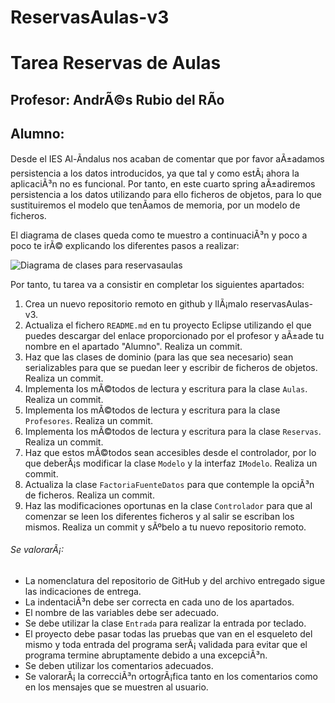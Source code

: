 # ReservasAulas-v3
# Tarea Reservas de Aulas
## Profesor: AndrÃ©s Rubio del RÃ­o
## Alumno:

Desde el IES Al-Ãndalus nos acaban de comentar que por favor aÃ±adamos persistencia a los datos introducidos, ya que tal y como estÃ¡ ahora la aplicaciÃ³n no es funcional. Por tanto, en este cuarto spring aÃ±adiremos persistencia a los datos utilizando para ello ficheros de objetos, para lo que sustituiremos el modelo que tenÃ­amos de memoria, por un modelo de ficheros.

El diagrama de clases queda como te muestro a continuaciÃ³n y poco a poco te irÃ© explicando los diferentes pasos a realizar:

![Diagrama de clases para reservasaulas](src/main/resources/reservasAulas.png)

Por tanto, tu tarea va a consistir en completar los siguientes apartados:

1. Crea un nuevo repositorio remoto en github y llÃ¡malo reservasAulas-v3.
2. Actualiza el fichero `README.md` en tu proyecto Eclipse utilizando el que puedes descargar del enlace proporcionado por el profesor y aÃ±ade tu nombre en el apartado "Alumno". Realiza un commit.
3. Haz que las clases de dominio (para las que sea necesario) sean serializables para que se puedan leer y escribir de ficheros de objetos. Realiza un commit.
4. Implementa los mÃ©todos de lectura y escritura para la clase `Aulas`. Realiza un commit.
5. Implementa los mÃ©todos de lectura y escritura para la clase `Profesores`. Realiza un commit.
5. Implementa los mÃ©todos de lectura y escritura para la clase `Reservas`. Realiza un commit.
6. Haz que estos mÃ©todos sean accesibles desde el controlador, por lo que deberÃ¡s modificar la clase `Modelo` y la interfaz `IModelo`. Realiza un commit.
7. Actualiza la clase `FactoriaFuenteDatos` para que contemple la opciÃ³n de ficheros. Realiza un commit.
8. Haz las modificaciones oportunas en la clase `Controlador` para que al comenzar se leen los diferentes ficheros y al salir se escriban los mismos. Realiza un commit y sÃºbelo a tu nuevo repositorio remoto.

###### Se valorarÃ¡:
- La nomenclatura del repositorio de GitHub y del archivo entregado sigue las indicaciones de entrega.
- La indentaciÃ³n debe ser correcta en cada uno de los apartados.
- El nombre de las variables debe ser adecuado.
- Se debe utilizar la clase `Entrada` para realizar la entrada por teclado.
- El proyecto debe pasar todas las pruebas que van en el esqueleto del mismo y toda entrada del programa serÃ¡ validada para evitar que el programa termine abruptamente debido a una excepciÃ³n.
- Se deben utilizar los comentarios adecuados.
- Se valorarÃ¡ la correcciÃ³n ortogrÃ¡fica tanto en los comentarios como en los mensajes que se muestren al usuario.
